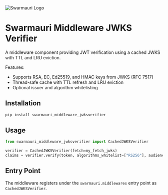 <picture>
  <source media="(prefers-color-scheme: dark)"  srcset="https://res.cloudinary.com/dryedzrlo/image/upload/v1757724629/swarmauri_brand_frag_light_mg8cmd.png">
  <source media="(prefers-color-scheme: light)" srcset="https://res.cloudinary.com/dryedzrlo/image/upload/v1757724629/swarmauri_brand_frag_dark_tzjuja.png">
  <!-- Fallback below (see #2) -->
  <img alt="Swarmauri Logo" src="https://res.cloudinary.com/dryedzrlo/image/upload/v1757724629/swarmauri_brand_frag_dark_tzjuja.png">
</picture>

# Swarmauri Middleware JWKS Verifier

A middleware component providing JWT verification using a cached JWKS with TTL and LRU eviction.

Features:
- Supports RSA, EC, Ed25519, and HMAC keys from JWKS (RFC 7517)
- Thread-safe cache with TTL refresh and LRU eviction
- Optional issuer and algorithm whitelisting

## Installation

```bash
pip install swarmauri_middleware_jwksverifier
```

## Usage

```python
from swarmauri_middleware_jwksverifier import CachedJWKSVerifier

verifier = CachedJWKSVerifier(fetch=my_fetch_jwks)
claims = verifier.verify(token, algorithms_whitelist=["RS256"], audience="me")
```

## Entry Point

The middleware registers under the `swarmauri.middlewares` entry point as `CachedJWKSVerifier`.
